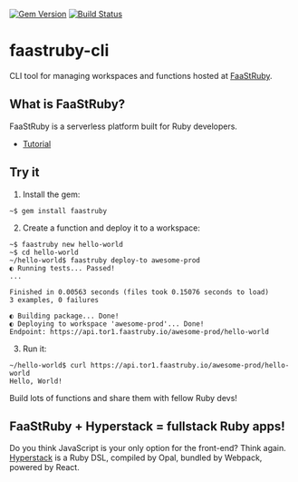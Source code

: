 [![Gem Version](https://badge.fury.io/rb/faastruby.svg)](https://badge.fury.io/rb/faastruby)
[![Build Status](https://travis-ci.org/FaaStRuby/faastruby-cli.svg?branch=master)](https://travis-ci.org/FaaStRuby/faastruby-cli)

# faastruby-cli

CLI tool for managing workspaces and functions hosted at [FaaStRuby](https://faastruby.io).

## What is FaaStRuby?
FaaStRuby is a serverless platform built for Ruby developers.

* [Tutorial](https://faastruby.io/getting-started)

## Try it

1. Install the gem:

```
~$ gem install faastruby
```

2. Create a function and deploy it to a workspace:

```
~$ faastruby new hello-world
~$ cd hello-world
~/hello-world$ faastruby deploy-to awesome-prod
◐ Running tests... Passed!
...

Finished in 0.00563 seconds (files took 0.15076 seconds to load)
3 examples, 0 failures

◐ Building package... Done!
◐ Deploying to workspace 'awesome-prod'... Done!
Endpoint: https://api.tor1.faastruby.io/awesome-prod/hello-world
```

3. Run it:

```
~/hello-world$ curl https://api.tor1.faastruby.io/awesome-prod/hello-world
Hello, World!
```

Build lots of functions and share them with fellow Ruby devs!

## FaaStRuby + Hyperstack = fullstack Ruby apps!

Do you think JavaScript is your only option for the front-end? Think again. [Hyperstack](https://hyperstack.org) is a Ruby DSL, compiled by Opal, bundled by Webpack, powered by React.
